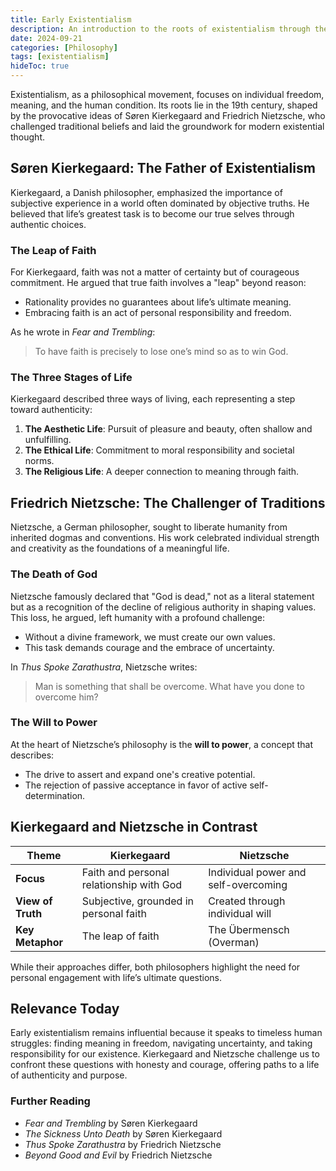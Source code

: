 ```yaml
---
title: Early Existentialism
description: An introduction to the roots of existentialism through the works of Søren Kierkegaard and Friedrich Nietzsche.
date: 2024-09-21
categories: [Philosophy]
tags: [existentialism]
hideToc: true
---
```


Existentialism, as a philosophical movement, focuses on individual freedom, meaning, and the human condition. Its roots lie in the 19th century, shaped by the provocative ideas of Søren Kierkegaard and Friedrich Nietzsche, who challenged traditional beliefs and laid the groundwork for modern existential thought.

## Søren Kierkegaard: The Father of Existentialism

Kierkegaard, a Danish philosopher, emphasized the importance of subjective experience in a world often dominated by objective truths. He believed that life’s greatest task is to become our true selves through authentic choices.

### The Leap of Faith

For Kierkegaard, faith was not a matter of certainty but of courageous commitment. He argued that true faith involves a "leap" beyond reason:

- Rationality provides no guarantees about life’s ultimate meaning.
- Embracing faith is an act of personal responsibility and freedom.

As he wrote in *Fear and Trembling*:  
> To have faith is precisely to lose one’s mind so as to win God.

### The Three Stages of Life

Kierkegaard described three ways of living, each representing a step toward authenticity:

1. **The Aesthetic Life**: Pursuit of pleasure and beauty, often shallow and unfulfilling.
2. **The Ethical Life**: Commitment to moral responsibility and societal norms.
3. **The Religious Life**: A deeper connection to meaning through faith.

## Friedrich Nietzsche: The Challenger of Traditions

Nietzsche, a German philosopher, sought to liberate humanity from inherited dogmas and conventions. His work celebrated individual strength and creativity as the foundations of a meaningful life.

### The Death of God

Nietzsche famously declared that "God is dead," not as a literal statement but as a recognition of the decline of religious authority in shaping values. This loss, he argued, left humanity with a profound challenge:

- Without a divine framework, we must create our own values.
- This task demands courage and the embrace of uncertainty.

In *Thus Spoke Zarathustra*, Nietzsche writes:  
> Man is something that shall be overcome. What have you done to overcome him?

### The Will to Power

At the heart of Nietzsche’s philosophy is the **will to power**, a concept that describes:

- The drive to assert and expand one's creative potential.
- The rejection of passive acceptance in favor of active self-determination.

## Kierkegaard and Nietzsche in Contrast

| Theme                | Kierkegaard                            | Nietzsche                               |
|-----------------------|----------------------------------------|-----------------------------------------|
| **Focus**            | Faith and personal relationship with God | Individual power and self-overcoming    |
| **View of Truth**    | Subjective, grounded in personal faith | Created through individual will         |
| **Key Metaphor**     | The leap of faith                     | The Übermensch (Overman)                |

While their approaches differ, both philosophers highlight the need for personal engagement with life’s ultimate questions.

## Relevance Today

Early existentialism remains influential because it speaks to timeless human struggles: finding meaning in freedom, navigating uncertainty, and taking responsibility for our existence. Kierkegaard and Nietzsche challenge us to confront these questions with honesty and courage, offering paths to a life of authenticity and purpose.

### Further Reading

- *Fear and Trembling* by Søren Kierkegaard
- *The Sickness Unto Death* by Søren Kierkegaard
- *Thus Spoke Zarathustra* by Friedrich Nietzsche
- *Beyond Good and Evil* by Friedrich Nietzsche
